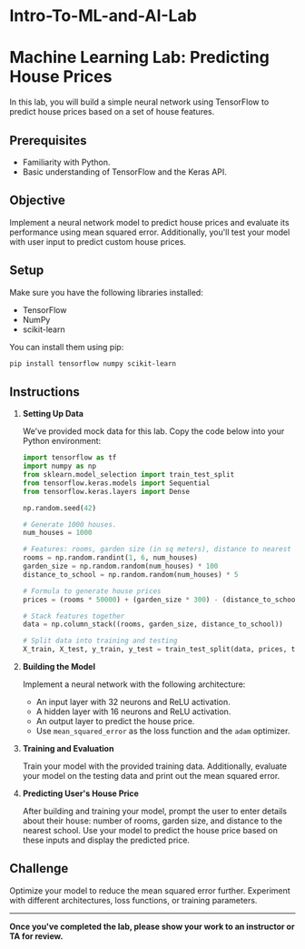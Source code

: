 # Intro-To-ML-and-AI-Lab
 
# Machine Learning Lab: Predicting House Prices

In this lab, you will build a simple neural network using TensorFlow to predict house prices based on a set of house features.

## Prerequisites

- Familiarity with Python.
- Basic understanding of TensorFlow and the Keras API.

## Objective

Implement a neural network model to predict house prices and evaluate its performance using mean squared error. Additionally, you'll test your model with user input to predict custom house prices.

## Setup

Make sure you have the following libraries installed:

- TensorFlow
- NumPy
- scikit-learn

You can install them using pip:

```bash
pip install tensorflow numpy scikit-learn
```

## Instructions

1. **Setting Up Data**

   We've provided mock data for this lab. Copy the code below into your Python environment:

   ```python
   import tensorflow as tf
   import numpy as np
   from sklearn.model_selection import train_test_split
   from tensorflow.keras.models import Sequential
   from tensorflow.keras.layers import Dense

   np.random.seed(42)

   # Generate 1000 houses.
   num_houses = 1000

   # Features: rooms, garden size (in sq meters), distance to nearest school (in km)
   rooms = np.random.randint(1, 6, num_houses)
   garden_size = np.random.random(num_houses) * 100
   distance_to_school = np.random.random(num_houses) * 5

   # Formula to generate house prices
   prices = (rooms * 50000) + (garden_size * 300) - (distance_to_school * 4000)

   # Stack features together
   data = np.column_stack((rooms, garden_size, distance_to_school))

   # Split data into training and testing
   X_train, X_test, y_train, y_test = train_test_split(data, prices, test_size=0.2, random_state=42)
   ```

2. **Building the Model**

   Implement a neural network with the following architecture:
   - An input layer with 32 neurons and ReLU activation.
   - A hidden layer with 16 neurons and ReLU activation.
   - An output layer to predict the house price.
   - Use `mean_squared_error` as the loss function and the `adam` optimizer.

3. **Training and Evaluation**

   Train your model with the provided training data. Additionally, evaluate your model on the testing data and print out the mean squared error.

4. **Predicting User's House Price**

   After building and training your model, prompt the user to enter details about their house: number of rooms, garden size, and distance to the nearest school. Use your model to predict the house price based on these inputs and display the predicted price.

## Challenge

Optimize your model to reduce the mean squared error further. Experiment with different architectures, loss functions, or training parameters.

---

**Once you've completed the lab, please show your work to an instructor or TA for review.**

